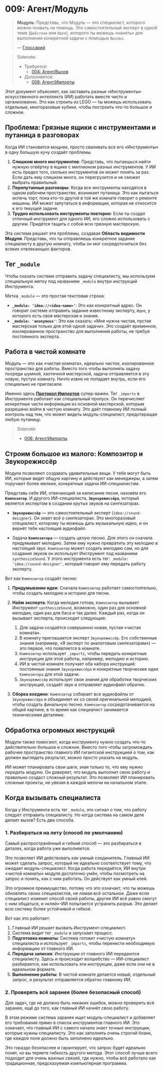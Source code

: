 # 009: Агент/Модуль

> **Модуль**: Представь, что Модуль — это специалист, которого можно позвать на помощь. Это самостоятельный эксперт в одной теме (`Действие` или `Идея`), которого ты можешь «нанять» для выполнения конкретной задачи с помощью `Вызова`.
>
> — [Глоссарий](./000_glossary.md)

> Sidenote:
>
> - Требуется:
>   - [004: Агент/Вызов](./004_agent_call.md)
> - Дополняется:
>   - [008: Агент/Импорты](./008_agent_imports.md)

Этот документ объясняет, как заставить разные «Инструменты» искусственного интеллекта (ИИ) работать вместе чисто и организованно. Это как строить из LEGO — ты можешь использовать отдельные, многоразовые кубики, чтобы построить что-то большое и сложное.

## Проблема: Грязные ящики с инструментами и путаница в разговорах

Когда ИИ становится мощнее, просто сваливать все его «Инструменты» в одну большую кучу создаёт проблемы.

1.  **Слишком много инструментов**: Представь, что пытаешься найти нужную отвёртку в ящике с миллионом разных инструментов. У ИИ есть предел того, сколько инструментов он может понять за раз. Если дать ему слишком много, он перегрузится и не сможет выбрать правильный.
2.  **Перепутанные разговоры**: Когда все инструменты находятся в одном рабочем пространстве, возникает путаница. Это как пытаться испечь торт, пока кто-то другой в той же комнате говорит о ремонте машины. ИИ может запутаться в информации, которая не относится к его текущей задаче.
3.  **Трудно использовать инструменты повторно**: Если ты создал отличный инструмент для одного ИИ, его сложно использовать с другим. Придётся тащить с собой всю грязную мастерскую.

Эта система решает эти проблемы, создавая **Область видимости Модуля**. Представь, что ты отправляешь конкретное задание специалисту в другую комнату, чтобы он мог сосредоточиться без всяких отвлекающих факторов.

## Тег `_module`

Чтобы сказать системе отправить задачу специалисту, мы используем специальную метку под названием `_module` внутри инструкций Инструмента.

Метка `_module` — это простая текстовая строка:

- **`_module: 'idea://<idea-name>'`**: Это как конкретный адрес. Он говорит системе отправить задание известному эксперту, `Идее`, у которого есть своя мастерская и знания.
- **`_module: 'anonymous'`**: Это как сказать: «Мне нужна чистая, пустая мастерская только для этой одной задачи». Это создаёт временное, изолированное пространство для выполнения работы, не требуя постоянного эксперта.

## Работа в чистой комнате

Модуль — это как «чистая комната», идеально чистое, изолированное пространство для работы. Вместо того чтобы выполнять задачу посреди шумной, хаотичной мастерской, задача отправляется в эту новую, пустую комнату. Ничто извне не попадает внутрь, если его специально не пригласили.

Именно здесь **[Протокол Импортов](./008_agent_imports.md)** супер-важен. Тег `_imports` в Инструменте работает как специальный пропуск. Он перечисляет конкретные части информации из основной мастерской, которым разрешено войти в чистую комнату. Это даёт главному ИИ полный контроль над тем, что может видеть модуль-специалист, предотвращая любую путаницу.

> Sidenote:
>
> - [008: Агент/Импорты](./008_agent_imports.md)

## Строим большое из малого: Композитор и Звукорежиссёр

Модули позволяют создавать удивительные вещи. У тебя могут быть ИИ, которые видят общую картину и действуют как менеджеры, а затем поручают более мелкие, конкретные задачи ИИ-специалистам.

Представь себе ИИ, отвечающий за написание песни, назовём его **`Композитор`**. И другого ИИ-специалиста, **`Звукорежиссёра`**, который является экспертом в создании крутых звуков на синтезаторах.

- **`Звукорежиссёр`** — это самостоятельный эксперт (`idea://sound-designer`). Он знает всё о синтезаторах. Это многоразовый специалист, которому ты можешь дать музыкальную идею, и он вернёт тебе настоящий аудиофайл.

- Задача **`Композитора`** — создать целую песню. Для этого он сначала придумывает мелодию. Затем ему нужно превратить эту мелодию в настоящий звук. `Композитор` может создать мелодию сам, но для создания звуков он использует Инструмент под названием `synthesizeSound`. У этого инструмента есть тег: `_module: 'idea://sound-designer'`, который говорит ему передать работу эксперту.

Вот как `Композитор` создаёт песню:

1.  **Придумывание идеи**: Сначала `Композитор` работает самостоятельно, чтобы создать мелодию и историю для песни.

2.  **Наём эксперта**: Когда мелодия готова, `Композитор` вызывает Инструмент `synthesizeSound`, возможно, один раз для основной мелодии, один раз для баса и так далее. Каждый раз, когда он вызывает эксперта, происходит следующее:
    1.  Для задачи создаётся совершенно новая, пустая «чистая комната».
    2.  В комнату приглашается эксперт `Звукорежиссёр`. Его собственные знания (например, «Я эксперт по аналоговым синтезаторам») — это первое, что появляется в комнате.
    3.  `Композитор` использует `_imports`, чтобы передать конкретные инструкции для этой работы, например, мелодию и историю.
    4.  ИИ в чистой комнате получает оба набора инструкций: постоянные знания `Звукорежиссёра` и конкретные творческие идеи `Композитора` для этой задачи.
    5.  `Звукорежиссёр` использует свои знания для обработки творческих инструкций, создаёт звук и отправляет аудиофайл обратно.

3.  **Сборка воедино**: `Композитор` собирает все аудиофайлы от `Звукорежиссёра` и объединяет их со своей оригинальной мелодией, чтобы создать финальную песню. `Композитор` сосредотачивается на общей картине, в то время как специалист занимается техническими деталями.

## Обработка огромных инструкций

Модули также помогают, когда инструменту нужно создать что-то действительно большое и сложное. Вместо того чтобы загромождать рабочее пространство главного ИИ гигантской инструкцией о том, как должен выглядеть результат, можно просто указать на модуль.

ИИ может планировать свои шаги, зная только то, что ему нужно *передать* модулю. Он доверяет, что модуль выполнит свою работу и правильно создаст сложный результат. Это позволяет ИИ планировать сложные проекты, не увязая в каждой мелочи на начальном этапе.

## Когда вызывать специалиста

Когда у Инструмента есть тег `_module`, это сигнал о том, что работу следует отправить специалисту. Но когда система на самом деле делает вызов? Есть два способа.

### 1. Разбираться на лету (способ по умолчанию)

Самый распространённый и гибкий способ — это разбираться в деталях, когда работа уже выполняется.

Это позволяет ИИ действовать как умный соединитель. Главный ИИ может сделать запрос, который не идеально соответствует тому, что ожидает модуль-специалист. Когда работа передаётся, ИИ внутри «чистой комнаты» модуля достаточно умён, чтобы посмотреть на запрос и понять, как с ним работать. Он действует как умный клей.

Это огромное преимущество, потому что это означает, что ты можешь обновлять своих специалистов, не ломая всё остальное. Даже если специалист изменит способ своей работы, другие ИИ всё равно смогут с ним общаться, и «клей»-ИИ попытается устранить разрыв. Это делает всю систему более устойчивой и гибкой.

Вот как это работает:

1.  Главный ИИ решает вызвать Инструмент-специалист.
2.  Система видит тег `_module` и запускает процесс.
3.  **Подготовка комнаты**: Система готовит «чистую комнату» специалиста и использует `_imports`, чтобы перенести необходимую информацию от главного ИИ.
4.  **Передача записки**: Инструкции от главного ИИ передаются специалисту. Здесь и происходит волшебство — ИИ-специалист разбирается, как использовать эти инструкции, даже если они не в идеальном формате.
5.  **Выполнение работы**: В чистой комнате делается новый, отдельный запрос, и результат отправляется обратно главному ИИ.

### 2. Проверять всё заранее (более безопасный способ)

Для задач, где не должно быть никаких ошибок, можно проверить всё заранее, ещё до того, как главный ИИ начнёт свою работу.

В этом режиме система заранее ищет модуль-специалист и добавляет его требования прямо в список инструментов главного ИИ. Это означает, что главный ИИ с самого начала знает *точные* инструкции, которые нужны специалисту. Это как заполнять очень строгий бланк, где каждое поле должно быть заполнено идеально.

Это гораздо безопаснее и гарантирует, что запрос будет идеально понят, но вы теряете гибкость другого метода. Этот способ лучше всего подходит для очень важных связей, где нужно, чтобы всё работало как традиционная, предсказуемая компьютерная программа.